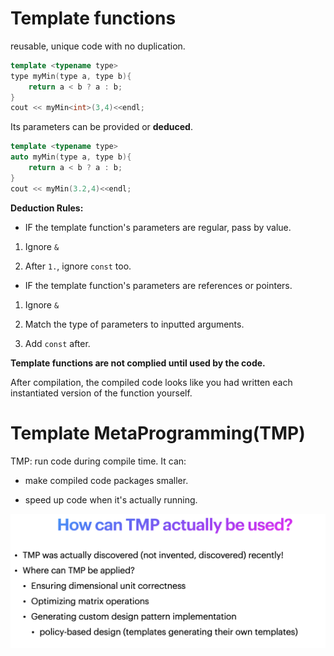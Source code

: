 # Template functions

reusable, unique code with no duplication.

```cpp
template <typename type>
type myMin(type a, type b){
	return a < b ? a : b;
}
cout << myMin<int>(3,4)<<endl;
```
Its parameters can be provided or **deduced**.

```cpp
template <typename type>
auto myMin(type a, type b){
	return a < b ? a : b;
}
cout << myMin(3.2,4)<<endl;
```

**Deduction Rules:**

- IF the template function's parameters are regular, pass by value.

1. Ignore `&`

2. After `1.`, ignore `const` too.

- IF the template function's parameters are references or pointers.

1. Ignore `&`

2. Match the type of parameters to inputted arguments.

3. Add `const` after.

**Template functions are not complied until used by the code.**

After compilation, the compiled code looks like you had written each instantiated version of the function yourself.

# Template MetaProgramming(TMP)

TMP: run code during compile time. It can:

* make compiled code packages smaller.

* speed up code when it's actually running.

![tmp.png](../../images/tmp.png)

